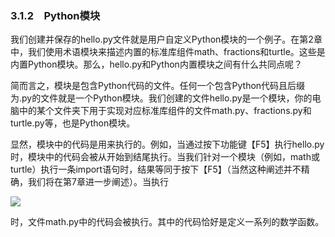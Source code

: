    

### 3.1.2　Python模块

我们创建并保存的hello.py文件就是用户自定义Python模块的一个例子。在第2章中，我们使用术语模块来描述内置的标准库组件math、fractions和turtle。这些是内置Python模块。那么，hello.py和Python内置模块之间有什么共同点呢？

简而言之，模块是包含Python代码的文件。任何一个包含Python代码且后缀为.py的文件就是一个Python模块。我们创建的文件hello.py是一个模块，你的电脑中的某个文件夹下用于实现对应标准库组件的文件math.py、fractions.py和turtle.py等，也是Python模块。

显然，模块中的代码是用来执行的。例如，当通过按下功能键【F5】执行hello.py时，模块中的代码会被从开始到结尾执行。当我们针对一个模块（例如，math或turtle）执行一条import语句时，结果等同于按下【F5】（当然这种阐述并不精确，我们将在第7章进一步阐述）。当执行

![](0-Assets/Epubook/程序员编程语言经典合集（计算机科学丛书5册套装），javapython编程语言含经典教材龙书《编译原理》%20(Bruce%20Eckel%20%20Alfred%20V.%20Aho%20%20Monica%20S.%20Lam%20etc.)%20(Z-Library)/images/image08025.jpeg)

时，文件math.py中的代码会被执行。其中的代码恰好是定义一系列的数学函数。